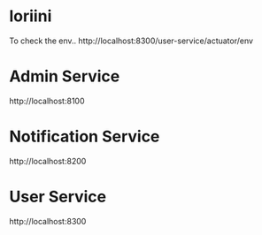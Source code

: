 # loriini


To check the env..
http://localhost:8300/user-service/actuator/env



Admin Service
=============
http://localhost:8100


Notification Service
=============
http://localhost:8200



User Service
=============
http://localhost:8300

